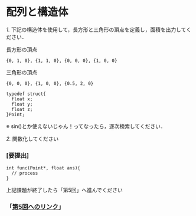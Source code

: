 # 配列と構造体

*1.* 下記の構造体を使用して，長方形と三角形の頂点を定義し，面積を出力してください．

長方形の頂点
```
{0, 1, 0}, {1, 1, 0}, {0, 0, 0}, {1, 0, 0}
```

三角形の頂点
```
{0, 0, 0}, {1, 0, 0}, {0.5, 2, 0}
```


```
typedef struct{
  float x;
  float y;
  float z;
}Point; 

```

※ sin()とか使えないじゃん！ってなったら，逐次検索してください．

*2.* 関数化してください
### [要提出]

```
int func(Point*, float ans){
  // process
}

```

<!-- # 2次元配列
　配列の参照渡しはマスターしましたか？
じゃあ，次は2次元配列の参照渡しをやってみましょう．
2つの2次元配列の参照を渡したら，合計値を出力させる関数を作ってみてください． -->

上記課題が終了したら「第5回」へ進んでください
### 「[第5回へのリンク](../5/5.md)」

